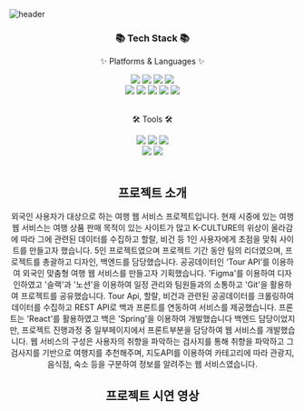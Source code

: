 ![header](https://capsule-render.vercel.app/api?type=soft&color=gradient&customColorList=12&text=Triperence)

<div align=center>
	<h3>📚 Tech Stack 📚</h3>
	<p>✨ Platforms & Languages ✨</p>
</div>
<div align="center">
	<img src="https://img.shields.io/badge/HTML5-E34F26?style=flat&logo=HTML5&logoColor=white" />
	<img src="https://img.shields.io/badge/CSS3-1572B6?style=flat&logo=CSS3&logoColor=white" />
	<img src="https://img.shields.io/badge/JavaScript-F7DF1E?style=flat&logo=JavaScript&logoColor=white" />
	<img src="https://img.shields.io/badge/React-61DAFB?style=flat&logo=React&logoColor=white" />
	<br>
  <img src="https://img.shields.io/badge/Java-007396?style=flat&logo=Conda-Forge&logoColor=white" />
	<img src="https://img.shields.io/badge/Spring-6DB33F?style=flat&logo=Spring&logoColor=white" />
	<img src="https://img.shields.io/badge/Bootstrap-7952B3?style=flat&logo=Bootstrap&logoColor=white" />
	<img src="https://img.shields.io/badge/Mybatis-000000?style=flat&logo=Fluentd&logoColor=white" />
	<img src="https://img.shields.io/badge/MySQL-4479A1?style=flat&logo=MySQL&logoColor=white" />
</div>
<br>
<div align=center>
	<p>🛠 Tools 🛠</p>
</div>
<div align=center>
  <img src="https://img.shields.io/badge/Figma-F24E1E?style=flat&logo=Figma&logoColor=white" />
	<img src="https://img.shields.io/badge/Visual%20Studio%20Code-007ACC?style=flat&logo=VisualStudioCode&logoColor=white" />
  <img src="https://img.shields.io/badge/IntelliJ%20IDEA-595959?style=flat&logo=IntelliJIDEA&logoColor=white" />
	<br>
	<img src="https://img.shields.io/badge/AWS-232F3E?style=flat&logo=AmazonAWS&logoColor=white" />
	<img src="https://img.shields.io/badge/GitHub-181717?style=flat&logo=GitHub&logoColor=white" />
</div>
<br>
<div align=center>
  
  ## 프로젝트 소개
  외국인 사용자가 대상으로 하는 여행 웹 서비스 프로젝트입니다. 현재 시중에 있는 여행 웹 서비스는 여행 상품 판매 목적이 있는 사이트가 많고 K-CULTURE의 위상이 올라감에 따라 그에 관련된 데이터를 수집하고 할랄, 비건 등 1인 사용자에게 초점을 맞춰 사이트를 만들고자 했습니다. 5인 프로젝트였으며 프로젝트 기간 동안 팀의 리더였으며, 프로젝트를 총괄하고 디자인, 백엔드를 담당했습니다. 공공데이터인 ‘Tour API’를 이용하여 외국인 맞춤형 여행 웹 서비스를 만들고자 기획했습니다. 'Figma'를 이용하여 디자인하였고 '슬랙'과 '노션'을 이용하여 일정 관리와 팀원들과의 소통하고 'Git'을 활용하여 프로젝트를 공유했습니다. Tour Api, 할랄, 비건과 관련된 공공데이터를 크롤링하여 데이터를 수집하고 REST API로 백과 프론트를 연동하여 서비스를 제공했습니다. 프론트는 'React'를 활용하였고 백은 'Spring'을 이용하여 개발했습니다 백엔드 담당이었지만, 프로젝트 진행과정 중 일부페이지에서 프론트부분을 담당하여 웹 서비스를 개발했습니다. 웹 서비스의 구성은 사용자의 취향을 파악하는 검사지를 통해 취향을 파악하고 그 검사지를 기반으로 여행지를 추천해주며, 지도API를 이용하여 카테고리에 따라 관광지, 음식점, 숙소 등을 구분하여 정보를 알려주는 웹 서비스였습니다.
  
  ## 프로젝트 시연 영상
  
  
  
  
